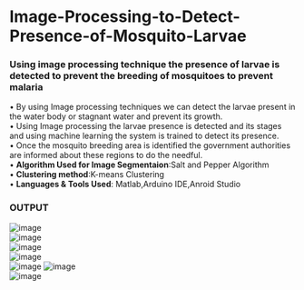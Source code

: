 # Image-Processing-to-Detect-Presence-of-Mosquito-Larvae
### Using image processing technique the presence of larvae is detected to prevent the breeding of mosquitoes to prevent malaria<br>
• By using Image processing techniques we can detect the larvae present in the water body or stagnant water and prevent its growth.<br>
• Using Image processing the larvae presence is detected and its stages and using machine learning the system is trained to detect its presence.<br>
• Once the mosquito breeding area is identified the government authorities are informed about these regions to do the needful.<br>
• **Algorithm Used for Image Segmentaion**:Salt and Pepper Algorithm<br>
• **Clustering method**:K-means Clustering<br>
• **Languages & Tools Used**: Matlab,Arduino IDE,Anroid Studio<br>
### OUTPUT
![image](https://user-images.githubusercontent.com/86291751/122912961-87a0dc00-d376-11eb-9aef-d82445d34066.png)<br>
![image](https://user-images.githubusercontent.com/86291751/122915083-faab5200-d378-11eb-86ac-f342db6a0418.png)<br>
![image](https://user-images.githubusercontent.com/86291751/122915243-2c241d80-d379-11eb-83fe-29062f74a07a.png)<br>
![image](https://user-images.githubusercontent.com/86291751/122915536-773e3080-d379-11eb-9678-8be0d4bb4d3b.png)<br>
![image](https://user-images.githubusercontent.com/86291751/122915647-98068600-d379-11eb-990a-856b618ac71b.png)
![image](https://user-images.githubusercontent.com/86291751/122914453-49a4b780-d378-11eb-9fbc-8d103b841266.png)<br>
![image](https://user-images.githubusercontent.com/86291751/122914652-7d7fdd00-d378-11eb-81d2-b46d0e50342f.png)



